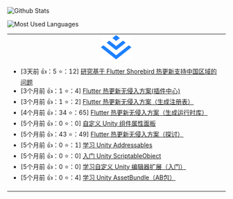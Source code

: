 ![Github Stats](https://github-readme-stats.vercel.app/api?username=josercc&show_icons=true&theme=light&count_private=true)

![Most Used Languages](https://github-readme-stats.vercel.app/api/top-langs/?username=josercc&theme=light&layout=compact&hide=html)

<!-- multi-platform-posts start -->
  <table align="center">
      <tr>
        <td align="center" width="800px" valign="top">
          <div align="center"><img src='https://raw.githubusercontent.com/baozouai/multi-platform-posts-action/main/assets/juejin.svg' alt='juejin'/></div>
<ul>
<li align='left'>[3天前 👍：5  ⭐：12]
      <a href="https://juejin.cn/post/7293448897435271220" target="_blank">研究基于 Flutter Shorebird 热更新支持中国区域的问题</a>
      </li>
<li align='left'>[3个月前 👍：1  ⭐：4]
      <a href="https://juejin.cn/post/7260752483055173692" target="_blank">Flutter 热更新无侵入方案(插件中心)</a>
      </li>
<li align='left'>[3个月前 👍：1  ⭐：2]
      <a href="https://juejin.cn/post/7257705589140602941" target="_blank">Flutter 热更新无侵入方案（生成注册表）</a>
      </li>
<li align='left'>[4个月前 👍：34  ⭐：65]
      <a href="https://juejin.cn/post/7246676109613416503" target="_blank">Flutter 热更新无侵入方案（生成运行时库）</a>
      </li>
<li align='left'>[5个月前 👍：0  ⭐：0]
      <a href="https://juejin.cn/post/7233597845919875131" target="_blank">自定义 Unity 组件属性面板</a>
      </li>
<li align='left'>[5个月前 👍：43  ⭐：49]
      <a href="https://juejin.cn/post/7233211418124091453" target="_blank">Flutter 热更新无侵入方案（探讨）</a>
      </li>
<li align='left'>[5个月前 👍：0  ⭐：1]
      <a href="https://juejin.cn/post/7232216049579638843" target="_blank">学习 Unity Addressables</a>
      </li>
<li align='left'>[5个月前 👍：0  ⭐：0]
      <a href="https://juejin.cn/post/7232127712642596922" target="_blank">入门 Unity ScriptableObject</a>
      </li>
<li align='left'>[5个月前 👍：0  ⭐：0]
      <a href="https://juejin.cn/post/7231967430947733563" target="_blank">学习自定义 Unity 编辑器扩展（入门）</a>
      </li>
<li align='left'>[5个月前 👍：0  ⭐：4]
      <a href="https://juejin.cn/post/7231448641977892921" target="_blank">学习 Unity AssetBundle（AB包）</a>
      </li>
</ul>
        </td>
      </tr>
    </table>
    <!-- multi-platform-posts end -->
